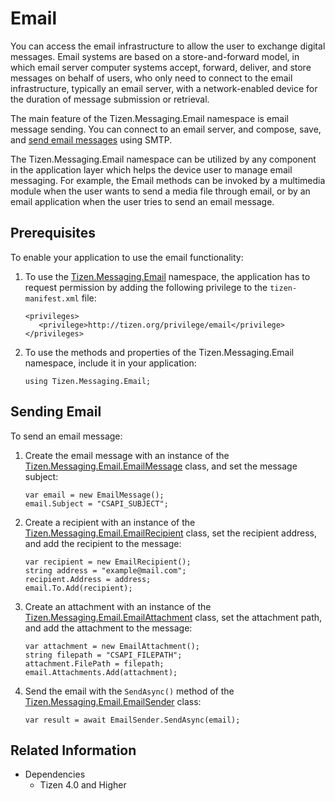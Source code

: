 # Email


You can access the email infrastructure to allow the user to exchange digital messages. Email systems are based on a store-and-forward model, in which email server computer systems accept, forward, deliver, and store messages on behalf of users, who only need to connect to the email infrastructure, typically an email server, with a network-enabled device for the duration of message submission or retrieval.

The main feature of the Tizen.Messaging.Email namespace is email message sending. You can connect to an email server, and compose, save, and [send email messages](#sending) using SMTP.

The Tizen.Messaging.Email namespace can be utilized by any component in the application layer which helps the device user to manage email messaging. For example, the Email methods can be invoked by a multimedia module when the user wants to send a media file through email, or by an email application when the user tries to send an email message.

## Prerequisites

To enable your application to use the email functionality:

1.  To use the [Tizen.Messaging.Email](https://samsung.github.io/TizenFX/latest/api/Tizen.Messaging.Email.html) namespace, the application has to request permission by adding the following privilege to the `tizen-manifest.xml` file:

    ```
    <privileges>
       <privilege>http://tizen.org/privilege/email</privilege>
    </privileges>
    ```

2.  To use the methods and properties of the Tizen.Messaging.Email namespace, include it in your application:

    ```
    using Tizen.Messaging.Email;
    ```

<a name="sending"></a>
## Sending Email

To send an email message:

1.  Create the email message with an instance of the [Tizen.Messaging.Email.EmailMessage](https://samsung.github.io/TizenFX/latest/api/Tizen.Messaging.Email.EmailMessage.html) class, and set the message subject:

    ```
    var email = new EmailMessage();
    email.Subject = "CSAPI_SUBJECT";
    ```

2.  Create a recipient with an instance of the [Tizen.Messaging.Email.EmailRecipient](https://samsung.github.io/TizenFX/latest/api/Tizen.Messaging.Email.EmailRecipient.html) class, set the recipient address, and add the recipient to the message:

    ```
    var recipient = new EmailRecipient();
    string address = "example@mail.com";
    recipient.Address = address;
    email.To.Add(recipient);
    ```

3.  Create an attachment with an instance of the [Tizen.Messaging.Email.EmailAttachment](https://samsung.github.io/TizenFX/latest/api/Tizen.Messaging.Email.EmailAttachment.html) class, set the attachment path, and add the attachment to the message:

    ```
    var attachment = new EmailAttachment();
    string filepath = "CSAPI_FILEPATH";
    attachment.FilePath = filepath;
    email.Attachments.Add(attachment);
    ```

4.  Send the email with the `SendAsync()` method of the [Tizen.Messaging.Email.EmailSender](https://samsung.github.io/TizenFX/latest/api/Tizen.Messaging.Email.EmailSender.html) class:

    ```
    var result = await EmailSender.SendAsync(email);
    ```

## Related Information
* Dependencies
  -   Tizen 4.0 and Higher

